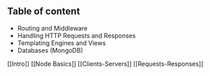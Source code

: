 ## Table of content
- Routing and Middleware
- Handling HTTP Requests and Responses
- Templating Engines and Views
- Databases (MongoDB)

[[Intro]]
[[Node Basics]]
[[Clients-Servers]]
[[Requests-Responses]]
